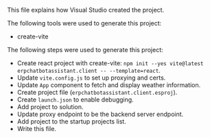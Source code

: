 This file explains how Visual Studio created the project.

The following tools were used to generate this project:
- create-vite

The following steps were used to generate this project:
- Create react project with create-vite: `npm init --yes vite@latest erpchatbotassistant.client -- --template=react`.
- Update `vite.config.js` to set up proxying and certs.
- Update `App` component to fetch and display weather information.
- Create project file (`erpchatbotassistant.client.esproj`).
- Create `launch.json` to enable debugging.
- Add project to solution.
- Update proxy endpoint to be the backend server endpoint.
- Add project to the startup projects list.
- Write this file.
